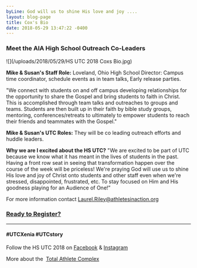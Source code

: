 ```yaml
---
byLine: God will us to shine His love and joy ....
layout: blog-page
title: Cox's Bio
date: 2018-05-29 13:47:22 -0400
---
```

### **Meet the AIA High School Outreach Co-Leaders**

![](/uploads/2018/05/29/HS UTC 2018 Coxs Bio.jpg)

**Mike & Susan's Staff Role:** Loveland, Ohio High School Director: Campus time coordinator, schedule events as in team talks, Early release parties.

"We connect with students on and off campus developing relationships for the opportunity to share the Gospel and bring students to faith in Christ. This is accomplished through team talks and outreaches to groups and teams. Students are then built up in their faith by bible study groups, mentoring, conferences/retreats to ultimately to empower students to reach their friends and teammates with the Gospel."

**Mike & Susan's UTC Roles:** They will be co leading outreach efforts and huddle leaders.

**Why we are I excited about the HS UTC?** "We are excited to be part of UTC because we know what it has meant in the lives of students in the past. Having a front row seat in seeing that transformation happen over the course of the week will be priceless! We're praying God will use us to shine His love and joy of Christ onto students and other staff even when we're stressed, disappointed, frustrated, etc. To stay focused on Him and His goodness playing for an Audience of One!”

For more information contact [Laurel.Riley@athletesinaction.org](mailto:laurel.riley@athletesinaction.org)

### [**Ready to Register?**](https://my.athletesinaction.org/public/forms/SCRC-Camp.aspx)

---

#### **#UTCXenia     #UTCstory**

Follow the HS UTC 2018 on  [Facebook](https://www.facebook.com/aiatotalathletecomplex/) & [Instagram](https://www.instagram.com/aia_sports_complex/)

More about the  [Total Athlete Complex](http://www.aiasportscomplex.com/)